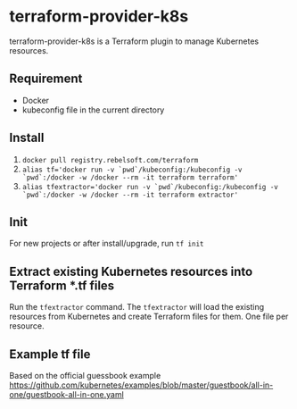 # terraform-provider-k8s
terraform-provider-k8s is a Terraform plugin to manage Kubernetes resources.

## Requirement
 - Docker
 - kubeconfig file in the current directory
 
## Install
1. ```docker pull registry.rebelsoft.com/terraform```
2. ```alias tf='docker run -v `pwd`/kubeconfig:/kubeconfig -v `pwd`:/docker -w /docker --rm -it terraform terraform'```
3. ```alias tfextractor='docker run -v `pwd`/kubeconfig:/kubeconfig -v `pwd`:/docker -w /docker --rm -it terraform extractor'```


## Init
For new projects or after install/upgrade, run ```tf init```

## Extract existing Kubernetes resources into Terraform *.tf files
Run the ```tfextractor``` command.  The ```tfextractor``` will load the existing resources from Kubernetes and create Terraform files for them.  One file per resource.

## Example tf file
Based on the official guessbook example https://github.com/kubernetes/examples/blob/master/guestbook/all-in-one/guestbook-all-in-one.yaml

